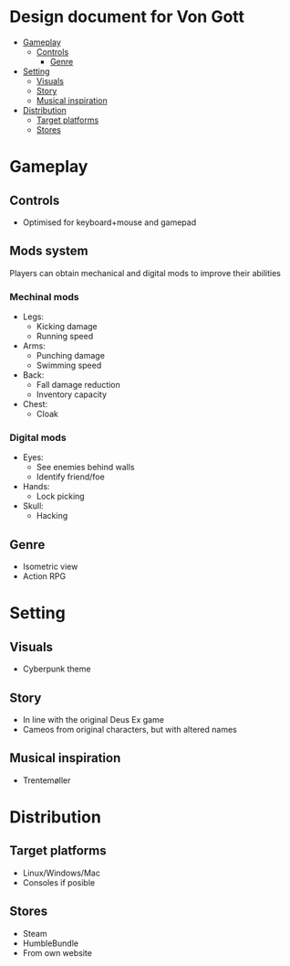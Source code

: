 Design document for Von Gott
===
- [Gameplay](#gameplay)
  - [Controls](#controls)
	- [Genre](#genre)
- [Setting](#setting)
	- [Visuals](#visuals)
	- [Story](#story)
	- [Musical inspiration](#musical-inspiration)
- [Distribution](#distribution)
	- [Target platforms](#target-platforms)
	- [Stores](#stores)

# Gameplay
## Controls
- Optimised for keyboard+mouse and gamepad

## Mods system
Players can obtain mechanical and digital mods to improve their abilities

### Mechinal mods
- Legs:  
	- Kicking damage  
	- Running speed
- Arms:  
	- Punching damage  
	- Swimming speed
- Back:   
	- Fall damage reduction
	- Inventory capacity
- Chest:
	- Cloak

### Digital mods
- Eyes:  
	- See enemies behind walls  
	- Identify friend/foe
- Hands:  
	- Lock picking
- Skull:  
	- Hacking

## Genre
- Isometric view
- Action RPG


# Setting
## Visuals
- Cyberpunk theme

## Story
- In line with the original Deus Ex game
- Cameos from original characters, but with altered names

## Musical inspiration
- Trentemøller

# Distribution
## Target platforms
- Linux/Windows/Mac
- Consoles if posible

## Stores
- Steam
- HumbleBundle
- From own website

